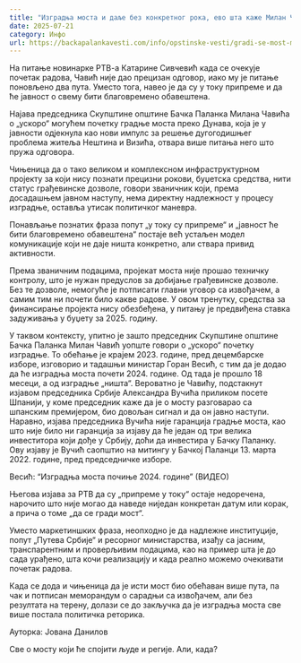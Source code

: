 ```yaml
---
title: "Изградња моста и даље без конкретног рока, ево шта каже Милан Чавић"
date: 2025-07-21
category: Инфо
url: https://backapalankavesti.com/info/opstinske-vesti/gradi-se-most-milan-cavic-video/
---
```


На питање новинарке РТВ-а Катарине Сивчевић када се очекује почетак радова, Чавић није дао прецизан одговор, иако му је питање поновљено два пута. Уместо тога, навео је да су у току припреме и да ће јавност о свему бити благовремено обавештена.

Најава председника Скупштине општине Бачка Паланка Милана Чавића о „ускоро“ могућем почетку градње моста преко Дунава, која је у јавности одјекнула као нови импулс за решење дугогодишњег проблема житеља Нештина и Визића, отвара више питања него што пружа одговора.

Чињеница да о тако великом и комплексном инфраструктурном пројекту за који нису познати прецизни рокови, буџетска средства, нити статус грађевинске дозволе, говори званичник који, према досадашњем јавном наступу, нема директну надлежност у процесу изградње, оставља утисак политичког маневра.

Понављање познатих фраза попут „у току су припреме“ и „јавност ће бити благовремено обавештена“ постаје већ устаљен модел комуникације који не даје ништа конкретно, али ствара привид активности.

Према званичним подацима, пројекат моста није прошао техничку контролу, што је нужан предуслов за добијање грађевинске дозволе. Без те дозволе, немогуће је потписати главни уговор са извођачем, а самим тим ни почети било какве радове. У овом тренутку, средства за финансирање пројекта нису обезбеђена, у питању је предвиђена ставка задуживања у буџету за 2025. годину.

У таквом контексту, упитно је зашто председник Скупштине општине Бачка Паланка Милан Чавић уопште говори о „ускоро“ почетку изградње. То обећање је крајем 2023. године, пред децембарске изборе, изговорио и тадашњи министар Горан Весић, с тим да је додао да ће изградња моста почети 2024. године. Од тада је прошло 18 месеци, а од изградње „ништа“. Вероватно је Чавићу, подстакнут изјавом председника Србије Александра Вучића приликом посете Шпанији, у коме председник каже да је о мосту разговарао са шпанским премијером, био довољан сигнал и да он јавно наступи. Наравно, изјава председника Вучића није гаранција градње моста, као што није било ни гаранција за изјаву да ће један од три велика инвеститора који дође у Србију, доћи да инвестира у Бачку Паланку. Ову изјаву је Вучић саопштио на митингу у Бачкој Паланци 13. марта 2022. године, пред председничке изборе.

Весић: “Изградња моста почиње 2024. године” (ВИДЕО)

Његова изјава за РТВ да су „припреме у току“ остаје недоречена, нарочито што није могао да наведе ниједан конкретан датум или корак, а прича о томе „да се гради мост“.

Уместо маркетиншких фраза, неопходно је да надлежне институције, попут „Путева Србије“ и ресорног министарства, изађу са јасним, транспарентним и проверљивим подацима, као на пример шта је до сада урађено, шта кочи реализацију и када реално можемо очекивати почетак радова.

Када се дода и чињеница да је исти мост био обећаван више пута, па чак и потписан меморандум о сарадњи са извођачем, али без резултата на терену, долази се до закључка да је изградња моста све више постала политичка реторика.

Ауторка: Јована Данилов

Све о мосту који ће спојити људе и регије. Али, када?
